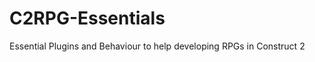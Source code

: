 C2RPG-Essentials
================

Essential Plugins and Behaviour to help developing RPGs in Construct 2
